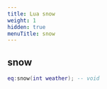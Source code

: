 ```yaml
---
title: Lua snow
weight: 1
hidden: true
menuTitle: snow
---
```

## snow
```lua
eq:snow(int weather); -- void
```
